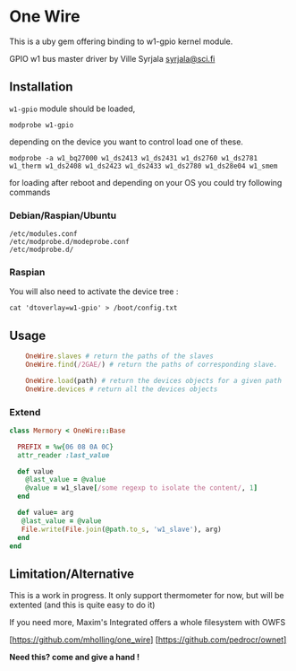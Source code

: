 # One Wire
This is a uby gem offering binding to w1-gpio kernel module.

GPIO w1 bus master driver by Ville Syrjala <syrjala@sci.fi>

## Installation
`w1-gpio` module should be loaded, 
```
modprobe w1-gpio
```

depending on the device you want to control load one of these.
```
modprobe -a w1_bq27000 w1_ds2413 w1_ds2431 w1_ds2760 w1_ds2781 w1_therm w1_ds2408 w1_ds2423 w1_ds2433 w1_ds2780 w1_ds28e04 w1_smem 
```

for loading after reboot and depending on your OS you could try following commands

### Debian/Raspian/Ubuntu
```
/etc/modules.conf
/etc/modprobe.d/modeprobe.conf
/etc/modprobe.d/
```

### Raspian
You will also need to activate the device tree : 
```
cat 'dtoverlay=w1-gpio' > /boot/config.txt
```

## Usage
```ruby
	OneWire.slaves # return the paths of the slaves
	OneWire.find(/2GAE/) # return the paths of corresponding slave.

	OneWire.load(path) # return the devices objects for a given path
	OneWire.devices # return all the devices objects
```

### Extend
```ruby
class Mermory < OneWire::Base

  PREFIX = %w{06 08 0A 0C}
  attr_reader :last_value

  def value
    @last_value = @value
    @value = w1_slave[/some regexp to isolate the content/, 1]
  end

  def value= arg
   @last_value = @value
   File.write(File.join(@path.to_s, 'w1_slave'), arg)
  end
end
```

## Limitation/Alternative
This is a work in progress. It only support thermometer for now, but will be extented (and this is quite easy to do it)

If you need more, Maxim's Integrated offers a whole filesystem with OWFS

[https://github.com/mholling/one_wire]
[https://github.com/pedrocr/ownet]


**Need this? come and give a hand !**
